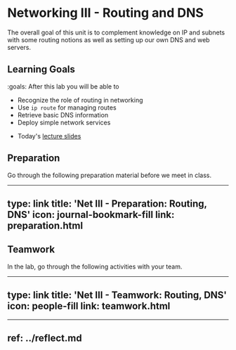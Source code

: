 # Networking III - Routing and DNS

The overall goal of this unit is to complement knowledge on IP and subnets with some routing notions as well as setting up our own DNS and web servers.


## Learning Goals

:goals: After this lab you will be able to

- Recognize the role of routing in networking
- Use `ip route` for managing routes
- Retrieve basic DNS information
- Deploy simple network services


* Today's [lecture slides](2023-ttm4175-week-37-net3.pdf)


## Preparation

Go through the following preparation material before we meet in class.


---
type: link
title: 'Net III - Preparation: Routing, DNS'
icon: journal-bookmark-fill
link: preparation.html
---


## Teamwork

In the lab, go through the following activities with your team.


---
type: link
title: 'Net III - Teamwork: Routing, DNS'
icon: people-fill
link: teamwork.html
---




---
ref: ../reflect.md
---



